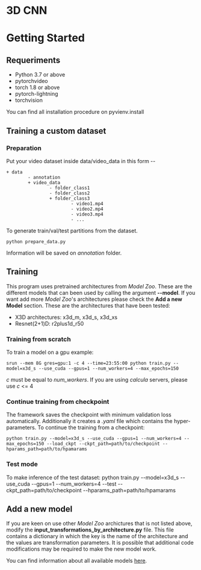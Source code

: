 # 3D CNN

# Getting Started
## Requeriments
* Python 3.7 or above
* pytorchvideo
* torch 1.8 or above
* pytorch-lightning
* torchvision

You can find all installation procedure on pyvienv.install

## Training a custom dataset
### Preparation
Put your video dataset inside data/video_data in this form --

```
+ data
        - annotation
        + video_data
                - folder_class1
                - folder_class2
                + folder_class3
                        - video1.mp4
                        - video2.mp4
                        - video3.mp4
                        - ...        
```

To generate train/val/test partitions from the dataset.

```
python prepare_data.py
```
Information will be saved on *annotation* folder.

## Training
This program uses pretrained architectures from *Model Zoo*. These are the different models that can been used by calling the argument **--model**. If you want add more *Model Zoo*'s architectures please check the **Add a new Model** section. These are the architectures that have been tested:
* X3D architectures: x3d_m, x3d_s, x3d_xs
* Resnet(2+1)D: r2plus1d_r50

### Training from scratch
To train a model on a gpu example:

```
srun --mem 8G gres=gpu:1 -c 4 --time=23:55:00 python train.py --model=x3d_s --use_cuda --gpus=1 --num_workers=4 --max_epochs=150
```
*c* must be equal to *num_workers*. If you are using *calcula* servers, please use *c* <= 4

### Continue training from checkpoint
The framework saves the checkpoint with minimum validation loss automatically. Additionally it creates a *.yaml* file which contains the hyper-parameters. To continue the training from a checkpoint:

```
python train.py --model=x3d_s --use_cuda --gpus=1 --num_workers=4 --max_epochs=150 --load_ckpt --ckpt_path=path/to/checkpoint --hparams_path=path/to/hpamarams
```

### Test mode
To make inference of the test dataset:
python train.py --model=x3d_s --use_cuda --gpus=1 --num_workers=4 --test --ckpt_path=path/to/checkpoint --hparams_path=path/to/hpamarams

## Add a new model
If you are keen on use other *Model Zoo* archictures that is not listed above, modify the **input_transformations_by_architecture.py** file. This file contains a dictionary in which the key is the name of the architecture and the values are transformation parameters. It is possible that additional code modifications may be required to make the new model work.

You can find information about all available models [here](https://pytorchvideo.readthedocs.io/en/latest/model_zoo.html).
